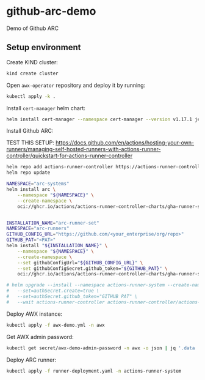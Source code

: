 # github-arc-demo
Demo of Github ARC

## Setup environment

Create KIND cluster:

```bash
kind create cluster
```

Open ``awx-operator`` repository and deploy it by running:

```bash
kubectl apply -k .
```

Install ``cert-manager`` helm chart:

```bash
helm install cert-manager --namespace cert-manager --version v1.17.1 jetstack/cert-manager --create-namespace --set installCRDs=true
```

Install Github ARC:

TEST THIS SETUP: https://docs.github.com/en/actions/hosting-your-own-runners/managing-self-hosted-runners-with-actions-runner-controller/quickstart-for-actions-runner-controller

```bash
helm repo add actions-runner-controller https://actions-runner-controller.github.io/actions-runner-controller
helm repo update

NAMESPACE="arc-systems"
helm install arc \
    --namespace "${NAMESPACE}" \
    --create-namespace \
    oci://ghcr.io/actions/actions-runner-controller-charts/gha-runner-scale-set-controller


INSTALLATION_NAME="arc-runner-set"
NAMESPACE="arc-runners"
GITHUB_CONFIG_URL="https://github.com/<your_enterprise/org/repo>"
GITHUB_PAT="<PAT>"
helm install "${INSTALLATION_NAME}" \
    --namespace "${NAMESPACE}" \
    --create-namespace \
    --set githubConfigUrl="${GITHUB_CONFIG_URL}" \
    --set githubConfigSecret.github_token="${GITHUB_PAT}" \
    oci://ghcr.io/actions/actions-runner-controller-charts/gha-runner-scale-set

# helm upgrade --install --namespace actions-runner-system --create-namespace \
#   --set=authSecret.create=true \
#   --set=authSecret.github_token="GITHUB PAT" \
#   --wait actions-runner-controller actions-runner-controller/actions-runner-controller
```

Deploy AWX instance:

```bash
kubectl apply -f awx-demo.yml -n awx
```

Get AWX admin password:

```bash
kubectl get secret/awx-demo-admin-password -n awx -o json | jq '.data | map_values(@base64d)'
```

Deploy ARC runner:

```bash
kubectl apply -f runner-deployment.yaml -n actions-runner-system
```
